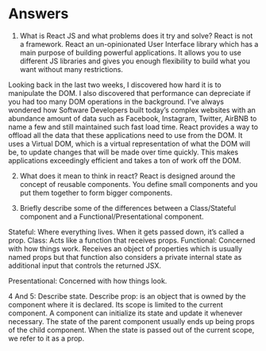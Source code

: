 # Answers

1.    What is React JS and what problems does it try and solve?
React is not a framework. React an un-opinionated User Interface library which has a main purpose of building powerful applications. It allows you to use different JS libraries and gives you enough flexibility to build what you want without many restrictions.

Looking back in the last two weeks, I discovered how hard it is to manipulate the DOM. I also discovered that performance can depreciate if you had too many DOM operations in the background. I’ve always wondered how Software Developers built today’s complex websites with an abundance amount of data such as Facebook, Instagram, Twitter, AirBNB to name a few and still maintained such fast load time. React provides a way to offload all the data that these applications need to use from the DOM. It uses a Virtual DOM, which is a virtual representation of what the DOM will be, to update changes that will be made over time quickly. This makes applications exceedingly efficient and takes a ton of work off the DOM.

2.    What does it mean to think in react?
React is designed around the concept of reusable components. You define small components and you put them together to form bigger components.

3.    Briefly describe some of the differences between a Class/Stateful component and a Functional/Presentational component.

Stateful: Where everything lives. When it gets passed down, it’s called a prop.
Class: Acts like a function that receives props.
Functional: Concerned with how things work. Receives an object of properties which is usually named props but that function also considers a private internal state as additional input that controls the returned JSX.

Presentational: Concerned with how things look.

4    And 5: Describe state. Describe prop:
is an object that is owned by the component where it is declared. Its scope is limited to the current component. A component can initialize its state and update it whenever necessary. The state of the parent component usually ends up being props of the child component. When the state is passed out of the current scope, we refer to it as a prop.
